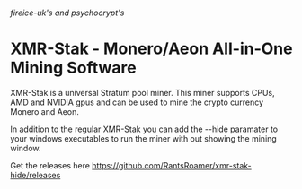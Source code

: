###### fireice-uk's and psychocrypt's
# XMR-Stak - Monero/Aeon All-in-One Mining Software

XMR-Stak is a universal Stratum pool miner. This miner supports CPUs, AMD and NVIDIA gpus and can be used to mine the crypto currency Monero and Aeon.

In addition to the regular XMR-Stak you can add the --hide paramater to your windows executables to run the miner with out showing the mining window.

Get the releases here https://github.com/RantsRoamer/xmr-stak-hide/releases

